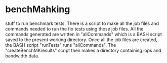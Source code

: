 # benchMahking
stuff to run benchmark tests. There is a script to make all the job files and commands needed to run the fio tests using
those job files. All the commands generated are written in "allCommands" which is a BASH script saved to the present working directory.
Once all the job files are created, the BASH script "runTests" runs "allCommands". The "createBenchMKresults" script then makes a directory
containing iops and bandwidth data.
